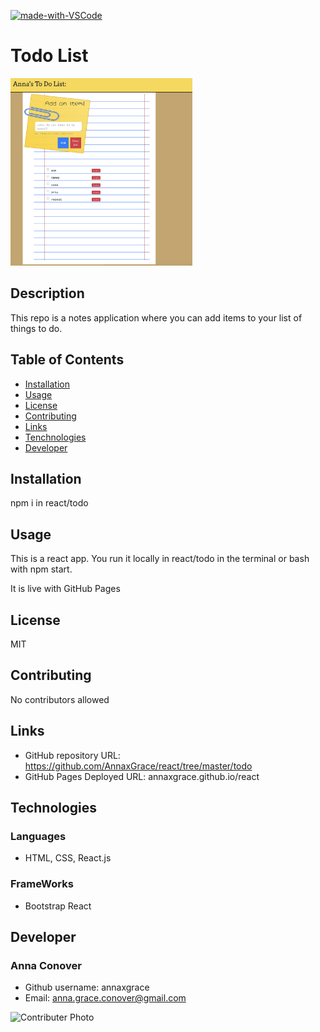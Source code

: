 [![made-with-VSCode](https://img.shields.io/badge/Made%20with-VSCode-1f425f.svg)](https://code.visualstudio.com/)
# Todo List
<img src="./assets/homepage.png"
     alt="Home Page"
     style="margin-right: 10px; height: 300px;" />


## Description
This repo is a notes application where you can add items to your list of things to do.
## Table of Contents
* [Installation](#installation)
* [Usage](#usage)
* [License](#license)
* [Contributing](#contributing)
* [Links](#Links)
* [Tenchnologies](#Technologies)
* [Developer](#Developers)

## Installation
npm i in react/todo
## Usage
This is a react app. You run it locally in react/todo in the terminal or bash with npm start.

It is live with GitHub Pages

## License
MIT

## Contributing
No contributors allowed

## Links
* GitHub repository URL: https://github.com/AnnaxGrace/react/tree/master/todo
* GitHub Pages Deployed URL: annaxgrace.github.io/react

## Technologies

### Languages 
* HTML, CSS, React.js

### FrameWorks
* Bootstrap React


## Developer

### Anna Conover

* Github username: annaxgrace
* Email: anna.grace.conover@gmail.com


<img src="https://avatars2.githubusercontent.com/u/61895571?s=460&u=51c1a5027c2ee815104a12b2aded2bcf51b2c6b7&v=4"
     alt="Contributer Photo"
     style="float: left; margin-right: 10px;" />